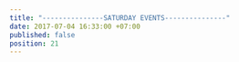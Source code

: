 ```yaml
---
title: "---------------SATURDAY EVENTS---------------"
date: 2017-07-04 16:33:00 +07:00
published: false
position: 21
---
```


